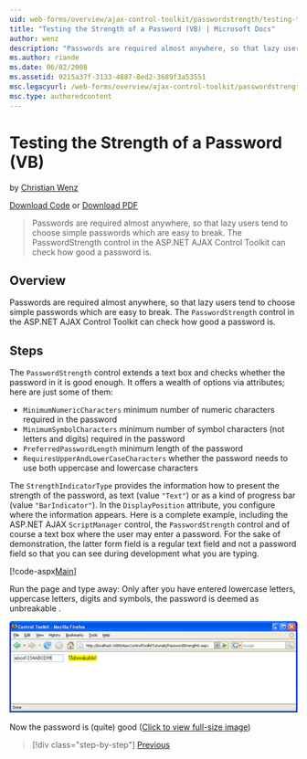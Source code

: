 ```yaml
---
uid: web-forms/overview/ajax-control-toolkit/passwordstrength/testing-the-strength-of-a-password-vb
title: "Testing the Strength of a Password (VB) | Microsoft Docs"
author: wenz
description: "Passwords are required almost anywhere, so that lazy users tend to choose simple passwords which are easy to break. The PasswordStrength control in the ASP.N..."
ms.author: riande
ms.date: 06/02/2008
ms.assetid: 9215a37f-3133-4887-8ed2-3689f3a53551
msc.legacyurl: /web-forms/overview/ajax-control-toolkit/passwordstrength/testing-the-strength-of-a-password-vb
msc.type: authoredcontent
---
```

Testing the Strength of a Password (VB)
====================
by [Christian Wenz](https://github.com/wenz)

[Download Code](http://download.microsoft.com/download/9/3/f/93f8daea-bebd-4821-833b-95205389c7d0/PasswordStrength0.vb.zip) or [Download PDF](http://download.microsoft.com/download/2/d/c/2dc10e34-6983-41d4-9c08-f78f5387d32b/passwordstrength0VB.pdf)

> Passwords are required almost anywhere, so that lazy users tend to choose simple passwords which are easy to break. The PasswordStrength control in the ASP.NET AJAX Control Toolkit can check how good a password is.


## Overview

Passwords are required almost anywhere, so that lazy users tend to choose simple passwords which are easy to break. The `PasswordStrength` control in the ASP.NET AJAX Control Toolkit can check how good a password is.

## Steps

The `PasswordStrength` control extends a text box and checks whether the password in it is good enough. It offers a wealth of options via attributes; here are just some of them:

- `MinimumNumericCharacters` minimum number of numeric characters required in the password
- `MinimumSymbolCharacters` minimum number of symbol characters (not letters and digits) required in the password
- `PreferredPasswordLength` minimum length of the password
- `RequiresUpperAndLowerCaseCharacters` whether the password needs to use both uppercase and lowercase characters

The `StrengthIndicatorType` provides the information how to present the strength of the password, as text (value `"Text"`) or as a kind of progress bar (value `"BarIndicator"`). In the `DisplayPosition` attribute, you configure where the information appears. Here is a complete example, including the ASP.NET AJAX `ScriptManager` control, the `PasswordStrength` control and of course a text box where the user may enter a password. For the sake of demonstration, the latter form field is a regular text field and not a password field so that you can see during development what you are typing.

[!code-aspx[Main](testing-the-strength-of-a-password-vb/samples/sample1.aspx)]

Run the page and type away: Only after you have entered lowercase letters, uppercase letters, digits and symbols, the password is deemed as unbreakable .


[![Now the password is (quite) good](testing-the-strength-of-a-password-vb/_static/image2.png)](testing-the-strength-of-a-password-vb/_static/image1.png)

Now the password is (quite) good ([Click to view full-size image](testing-the-strength-of-a-password-vb/_static/image3.png))

> [!div class="step-by-step"]
> [Previous](testing-the-strength-of-a-password-cs.md)
